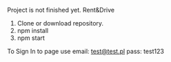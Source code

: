 Project is not finished yet.
Rent&Drive 

1. Clone or download repository.
2. npm install
3. npm start 

To Sign In to page use 
email: test@test.pl
pass: test123